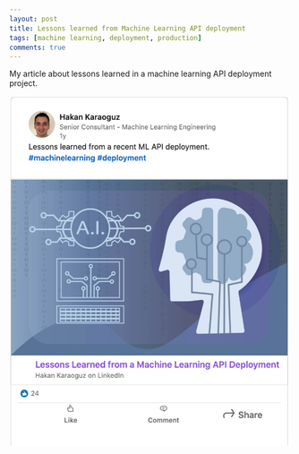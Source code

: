 ```yaml
---
layout: post
title: Lessons learned from Machine Learning API deployment
tags: [machine learning, deployment, production]
comments: true
---
```

My article about lessons learned in a machine learning API deployment project.

<a href="https://www.linkedin.com/pulse/lessons-learned-from-machine-learning-api-deployment-hakan-karaoguz" target="_blank" rel="noopener noreferrer">
<img src="../assets/img/ml_lessons.png" alt="Lessons learned from a machine learning deployment project" style="width:512px;height:625px;">
</a>